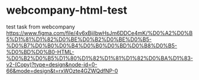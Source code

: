 # webcompany-html-test
test task from webcompany
https://www.figma.com/file/4v6xBijlbwHsJm6DDCe4mK/%D0%A2%D0%B5%D1%81%D1%82%D0%BE%D0%B2%D0%BE%D0%B5-%D0%B7%D0%B0%D0%B4%D0%B0%D0%BD%D0%B8%D0%B5-%D0%BD%D0%B0-HTML-%D0%B2%D0%B5%D1%80%D1%82%D1%81%D1%82%D0%BA%D1%83-v2-(Copy)?type=design&node-id=0-66&mode=design&t=rxWOzte4GZWQdfNP-0
